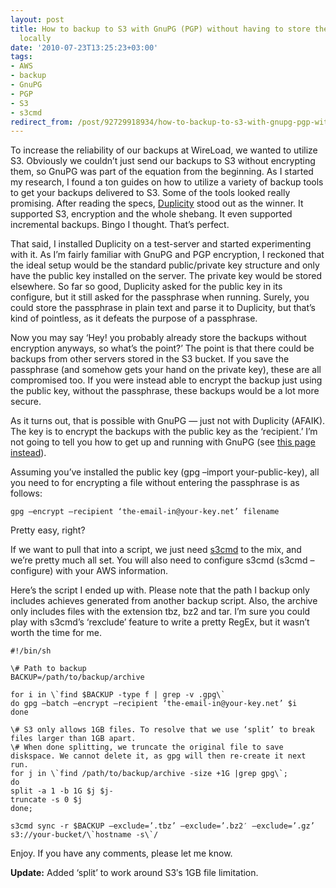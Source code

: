 ```yaml
---
layout: post
title: How to backup to S3 with GnuPG (PGP) without having to store the passphrase
  locally
date: '2010-07-23T13:25:23+03:00'
tags:
- AWS
- backup
- GnuPG
- PGP
- S3
- s3cmd
redirect_from: /post/92729918934/how-to-backup-to-s3-with-gnupg-pgp-without-having-to-sto
---
```


To increase the reliability of our backups at WireLoad, we wanted to utilize S3. Obviously we couldn’t just send our backups to S3 without encrypting them, so GnuPG was part of the equation from the beginning. As I started my research, I found a ton guides on how to utilize a variety of backup tools to get your backups delivered to S3. Some of the tools looked really promising. After reading the specs, [Duplicity](http://duplicity.nongnu.org/) stood out as the winner. It supported S3, encryption and the whole shebang. It even supported incremental backups. Bingo I thought. That’s perfect.

That said, I installed Duplicity on a test-server and started experimenting with it. As I’m fairly familiar with GnuPG and PGP encryption, I reckoned that the ideal setup would be the standard public/private key structure and only have the public key installed on the server. The private key would be stored elsewhere. So far so good, Duplicity asked for the public key in its configure, but it still asked for the passphrase when running. Surely, you could store the passphrase in plain text and parse it to Duplicity, but that’s kind of pointless, as it defeats the purpose of a passphrase.

Now you may say ‘Hey! you probably already store the backups without encryption anyways, so what’s the point?’ The point is that there could be backups from other servers stored in the S3 bucket. If you save the passphrase (and somehow gets your hand on the private key), these are all compromised too. If you were instead able to encrypt the backup just using the public key, without the passphrase, these backups would be a lot more secure.

As it turns out, that is possible with GnuPG — just not with Duplicity (AFAIK). The key is to encrypt the backups with the public key as the ‘recipient.’ I’m not going to tell you how to get up and running with GnuPG (see [this page instead](http://www.gnupg.org/gph/en/manual/c14.html)).

Assuming you’ve installed the public key (gpg –import your-public-key), all you need to for encrypting a file without entering the passphrase is as follows:

    gpg –encrypt –recipient ‘the-email-in@your-key.net’ filename

Pretty easy, right?

If we want to pull that into a script, we just need [s3cmd](http://s3tools.org/s3cmd) to the mix, and we’re pretty much all set. You will also need to configure s3cmd (s3cmd –configure) with your AWS information.

Here’s the script I ended up with. Please note that the path I backup only includes achieves generated from another backup script. Also, the archive only includes files with the extension tbz, bz2 and tar. I’m sure you could play with s3cmd’s ‘rexclude’ feature to write a pretty RegEx, but it wasn’t worth the time for me.

    #!/bin/sh

    \# Path to backup  
    BACKUP=/path/to/backup/archive

    for i in \`find $BACKUP -type f | grep -v .gpg\`  
    do gpg –batch –encrypt –recipient ‘the-email-in@your-key.net’ $i  
    done

    \# S3 only allows 1GB files. To resolve that we use ‘split’ to break files larger than 1GB apart.  
    \# When done splitting, we truncate the original file to save diskspace. We cannot delete it, as gpg will then re-create it next run.  
    for j in \`find /path/to/backup/archive -size +1G |grep gpg\`;  
    do  
    split -a 1 -b 1G $j $j-  
    truncate -s 0 $j  
    done;

    s3cmd sync -r $BACKUP –exclude=’.tbz’ –exclude=’.bz2′ –exclude=’.gz’ s3://your-bucket/\`hostname -s\`/

Enjoy. If you have any comments, please let me know.

**Update:** Added ‘split’ to work around S3′s 1GB file limitation.
